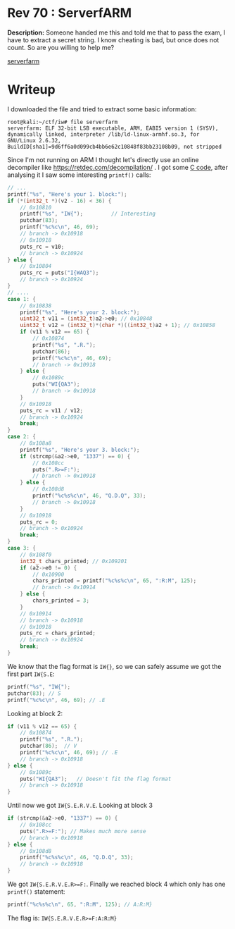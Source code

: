 # Rev 70 : ServerfARM

**Description:** Someone handed me this and told me that to pass the exam, I have to extract a secret string. I know cheating is bad, but once does not count. So are you willing to help me?

[serverfarm](files/serverfarm?raw=true)

# Writeup

I downloaded the file and tried to extract some basic information:

```
root@kali:~/ctf/iw# file serverfarm 
serverfarm: ELF 32-bit LSB executable, ARM, EABI5 version 1 (SYSV), dynamically linked, interpreter /lib/ld-linux-armhf.so.3, for GNU/Linux 2.6.32, BuildID[sha1]=9d6ff6a0d099cb4bb6e62c10848f83bb23108b09, not stripped
```

Since I'm not running on ARM I thought let's directly use an online decompiler like https://retdec.com/decompilation/ . I got some [C code](files/serverfarm.c?raw=true), after analysing it I saw some interesting `printf()` calls:

```c
// ...
printf("%s", "Here's your 1. block:");
if (*(int32_t *)(v2 - 16) < 36) {
    // 0x10810
    printf("%s", "IW{");         // Interesting
    putchar(83);
    printf("%c%c\n", 46, 69);
    // branch -> 0x10918
    // 0x10918
    puts_rc = v10;
    // branch -> 0x10924
} else {
    // 0x10804
    puts_rc = puts("I{WAQ3");
    // branch -> 0x10924
}
// ....
case 1: {
    // 0x10838
    printf("%s", "Here's your 2. block:");
    uint32_t v11 = (int32_t)a2->e0; // 0x10848
    uint32_t v12 = (int32_t)*(char *)((int32_t)a2 + 1); // 0x10858
    if (v11 % v12 == 65) {
        // 0x10874
        printf("%s", ".R.");
        putchar(86);
        printf("%c%c\n", 46, 69);
        // branch -> 0x10918
    } else {
        // 0x1089c
        puts("WI{QA3");
        // branch -> 0x10918
    }
    // 0x10918
    puts_rc = v11 / v12;
    // branch -> 0x10924
    break;
}
case 2: {
    // 0x108a8
    printf("%s", "Here's your 3. block:");
    if (strcmp(&a2->e0, "1337") == 0) {
        // 0x108cc
        puts(".R>=F:");
        // branch -> 0x10918
    } else {
        // 0x108d8
        printf("%c%s%c\n", 46, "Q.D.Q", 33);
        // branch -> 0x10918
    }
    // 0x10918
    puts_rc = 0;
    // branch -> 0x10924
    break;
}
case 3: {
    // 0x108f0
    int32_t chars_printed; // 0x109201
    if (a2->e0 != 0) {
        // 0x10900
        chars_printed = printf("%c%s%c\n", 65, ":R:M", 125);
        // branch -> 0x10914
    } else {
        chars_printed = 3;
    }
    // 0x10914
    // branch -> 0x10918
    // 0x10918
    puts_rc = chars_printed;
    // branch -> 0x10924
    break;
}
```

We know that the flag format is `IW{}`, so we can safely assume we got the first part `IW{S.E`:
```c
printf("%s", "IW{");
putchar(83); // S
printf("%c%c\n", 46, 69); // .E
```

Looking at block 2:
```c
if (v11 % v12 == 65) {
    // 0x10874
    printf("%s", ".R.");
    putchar(86);  // V
    printf("%c%c\n", 46, 69); // .E
    // branch -> 0x10918
} else {
    // 0x1089c
    puts("WI{QA3");   // Doesn't fit the flag format
    // branch -> 0x10918
}
```

Until now we got `IW{S.E.R.V.E`. Looking at block 3

```c
if (strcmp(&a2->e0, "1337") == 0) {
    // 0x108cc
    puts(".R>=F:"); // Makes much more sense
    // branch -> 0x10918
} else {
    // 0x108d8
    printf("%c%s%c\n", 46, "Q.D.Q", 33);
    // branch -> 0x10918
}
```

We got `IW{S.E.R.V.E.R>=F:`. Finally we reached block 4 which only has one `printf()` statement:

```c
printf("%c%s%c\n", 65, ":R:M", 125); // A:R:M}
```

The flag is: `IW{S.E.R.V.E.R>=F:A:R:M}`